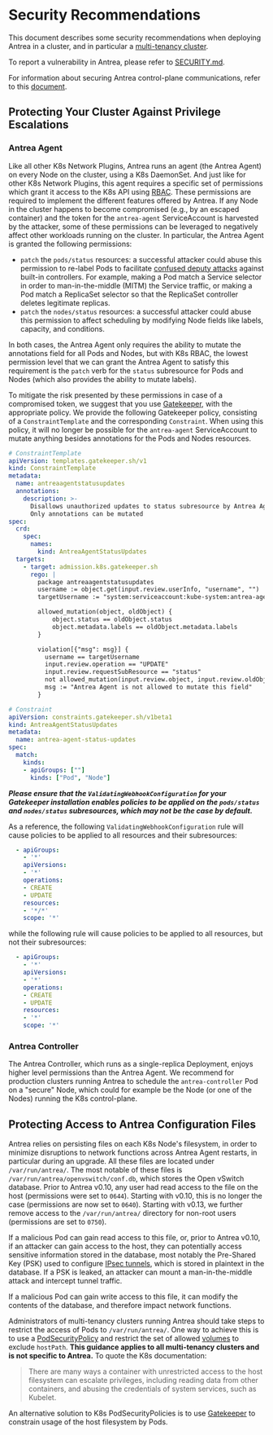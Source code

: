 # Security Recommendations

This document describes some security recommendations when deploying Antrea in a
cluster, and in particular a [multi-tenancy
cluster](https://cloud.google.com/kubernetes-engine/docs/concepts/multitenancy-overview#what_is_multi-tenancy).

To report a vulnerability in Antrea, please refer to
[SECURITY.md](../SECURITY.md).

For information about securing Antrea control-plane communications, refer to
this [document](securing-control-plane.md).

## Protecting Your Cluster Against Privilege Escalations

### Antrea Agent

Like all other K8s Network Plugins, Antrea runs an agent (the Antrea Agent) on
every Node on the cluster, using a K8s DaemonSet. And just like for other K8s
Network Plugins, this agent requires a specific set of permissions which grant
it access to the K8s API using
[RBAC](https://kubernetes.io/docs/reference/access-authn-authz/rbac/). These
permissions are required to implement the different features offered by
Antrea. If any Node in the cluster happens to become compromised (e.g., by an
escaped container) and the token for the `antrea-agent` ServiceAccount is
harvested by the attacker, some of these permissions can be leveraged to
negatively affect other workloads running on the cluster. In particular, the
Antrea Agent is granted the following permissions:

* `patch` the `pods/status` resources: a successful attacker could abuse this
  permission to re-label Pods to facilitate [confused deputy
  attacks](https://en.wikipedia.org/wiki/Confused_deputy_problem) against
  built-in controllers. For example, making a Pod match a Service selector in
  order to man-in-the-middle (MITM) the Service traffic, or making a Pod match a
  ReplicaSet selector so that the ReplicaSet controller deletes legitimate
  replicas.
* `patch` the `nodes/status` resources: a successful attacker could abuse this
  permission to affect scheduling by modifying Node fields like labels,
  capacity, and conditions.

In both cases, the Antrea Agent only requires the ability to mutate the
annotations field for all Pods and Nodes, but with K8s RBAC, the lowest
permission level that we can grant the Antrea Agent to satisfy this requirement
is the `patch` verb for the `status` subresource for Pods and Nodes (which also
provides the ability to mutate labels).

To mitigate the risk presented by these permissions in case of a compromised
token, we suggest that you use
[Gatekeeper](https://github.com/open-policy-agent/gatekeeper), with the
appropriate policy. We provide the following Gatekeeper policy, consisting of a
`ConstraintTemplate` and the corresponding `Constraint`. When using this policy,
it will no longer be possible for the `antrea-agent` ServiceAccount to mutate
anything besides annotations for the Pods and Nodes resources.

```yaml
# ConstraintTemplate
apiVersion: templates.gatekeeper.sh/v1
kind: ConstraintTemplate
metadata:
  name: antreaagentstatusupdates
  annotations:
    description: >-
      Disallows unauthorized updates to status subresource by Antrea Agent
      Only annotations can be mutated
spec:
  crd:
    spec:
      names:
        kind: AntreaAgentStatusUpdates
  targets:
    - target: admission.k8s.gatekeeper.sh
      rego: |
        package antreaagentstatusupdates
        username := object.get(input.review.userInfo, "username", "")
        targetUsername := "system:serviceaccount:kube-system:antrea-agent"

        allowed_mutation(object, oldObject) {
            object.status == oldObject.status
            object.metadata.labels == oldObject.metadata.labels
        }

        violation[{"msg": msg}] {
          username == targetUsername
          input.review.operation == "UPDATE"
          input.review.requestSubResource == "status"
          not allowed_mutation(input.review.object, input.review.oldObject)
          msg := "Antrea Agent is not allowed to mutate this field"
        }
```

```yaml
# Constraint
apiVersion: constraints.gatekeeper.sh/v1beta1
kind: AntreaAgentStatusUpdates
metadata:
  name: antrea-agent-status-updates
spec:
  match:
    kinds:
    - apiGroups: [""]
      kinds: ["Pod", "Node"]
```

***Please ensure that the `ValidatingWebhookConfiguration` for your Gatekeeper
   installation enables policies to be applied on the `pods/status` and
   `nodes/status` subresources, which may not be the case by default.***

As a reference, the following `ValidatingWebhookConfiguration` rule will cause
policies to be applied to all resources and their subresources:

```yaml
  - apiGroups:
    - '*'
    apiVersions:
    - '*'
    operations:
    - CREATE
    - UPDATE
    resources:
    - '*/*'
    scope: '*'
```

while the following rule will cause policies to be applied to all resources, but
not their subresources:

```yaml
  - apiGroups:
    - '*'
    apiVersions:
    - '*'
    operations:
    - CREATE
    - UPDATE
    resources:
    - '*'
    scope: '*'
```

### Antrea Controller

The Antrea Controller, which runs as a single-replica Deployment, enjoys higher
level permissions than the Antrea Agent. We recommend for production clusters
running Antrea to schedule the `antrea-controller` Pod on a "secure" Node, which
could for example be the Node (or one of the Nodes) running the K8s
control-plane.

## Protecting Access to Antrea Configuration Files

Antrea relies on persisting files on each K8s Node's filesystem, in order to
minimize disruptions to network functions across Antrea Agent restarts, in
particular during an upgrade. All these files are located under
`/var/run/antrea/`. The most notable of these files is
`/var/run/antrea/openvswitch/conf.db`, which stores the Open vSwitch
database. Prior to Antrea v0.10, any user had read access to the file on the
host (permissions were set to `0644`). Starting with v0.10, this is no longer
the case (permissions are now set to `0640`). Starting with v0.13, we further
remove access to the `/var/run/antrea/` directory for non-root users
(permissions are set to `0750`).

If a malicious Pod can gain read access to this file, or, prior to Antrea v0.10,
if an attacker can gain access to the host, they can potentially access
sensitive information stored in the database, most notably the Pre-Shared Key
(PSK) used to configure [IPsec tunnels](traffic-encryption.md), which is stored
in plaintext in the database. If a PSK is leaked, an attacker can mount a
man-in-the-middle attack and intercept tunnel traffic.

If a malicious Pod can gain write access to this file, it can modify the
contents of the database, and therefore impact network functions.

Administrators of multi-tenancy clusters running Antrea should take steps to
restrict the access of Pods to `/var/run/antrea/`. One way to achieve this is to
use a
[PodSecurityPolicy](https://kubernetes.io/docs/concepts/policy/pod-security-policy)
and restrict the set of allowed
[volumes](https://kubernetes.io/docs/concepts/policy/pod-security-policy/#volumes-and-file-systems)
to exclude `hostPath`. **This guidance applies to all multi-tenancy clusters and
is not specific to Antrea.** To quote the K8s documentation:

> There are many ways a container with unrestricted access to the host
  filesystem can escalate privileges, including reading data from other
  containers, and abusing the credentials of system services, such as Kubelet.

An alternative solution to K8s PodSecurityPolicies is to use
[Gatekeeper](https://github.com/open-policy-agent/gatekeeper) to constrain usage
of the host filesystem by Pods.
